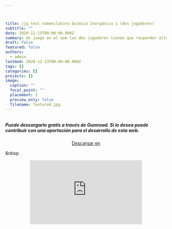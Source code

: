 ```yaml
---



title: jjg test nomenclatura Química Inorgánica 1 (dos jugadores)
subtitle: ""
date: 2020-12-13T00:00:00.000Z
summary: Un juego en el que los dos jugadores tienen que responder alternativamente a preguntas  de 100 a 500 puntos de valor sobre nomenclatura inorgánica.
draft: false
featured: false
authors:
  - admin
lastmod: 2020-12-13T00:00:00.000Z
tags: []
categories: []
projects: []
image:
  caption: ""
  focal_point: ""
  placement: 2
  preview_only: false
  filename: featured.jpg
---
```




###### 

<!--more-->

##### Puede descargarlo gratis a través de Gumroad. Si lo desea puede contribuir con una aportación para el desarrollo de esta web.

<center>
<script src="https://gumroad.com/js/gumroad.js"></script><a class="gumroad-button" href="https://apicazorla.gumroad.com/l/lhagpg">Descargar en</a>
</center>

&nbsp



<center>
<iframe
    width="350"
    height="200"
    src="https://www.dropbox.com/scl/fi/vuhw18awk2dkyi1rp7giv/jjg_test_formulacion_1-Hecho-con-Clipchamp_1709679506615.mp4?rlkey=ucwawv4qd000uhymnw9wsxg6f&raw=1"
    frameborder="0"
    allow="autoplay; encrypted-media"
    allowfullscreen
>
</iframe>
</center>


